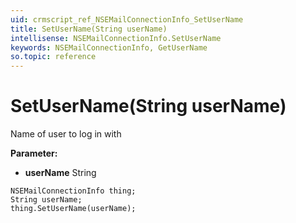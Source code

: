 ```yaml
---
uid: crmscript_ref_NSEMailConnectionInfo_SetUserName
title: SetUserName(String userName)
intellisense: NSEMailConnectionInfo.SetUserName
keywords: NSEMailConnectionInfo, GetUserName
so.topic: reference
---
```


# SetUserName(String userName)

Name of user to log in with

**Parameter:** 
 - **userName** String

```crmscript
NSEMailConnectionInfo thing;
String userName;
thing.SetUserName(userName);
```

